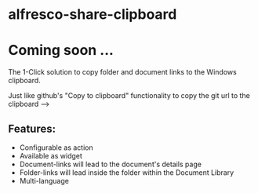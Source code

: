 # alfresco-share-clipboard

# Coming soon ...

The 1-Click solution to copy folder and document links to the Windows clipboard.

Just like github's "Copy to clipboard" functionality to copy the git url to the clipboard -->

## Features:

* Configurable as action
* Available as widget
* Document-links will lead to the document's details page
* Folder-links will lead inside the folder within the Document Library
* Multi-language
